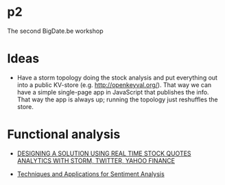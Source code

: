p2 
==
The second BigDate.be workshop

Ideas
=====
* Have a storm topology doing the stock analysis and put everything out into a public KV-store (e.g. http://openkeyval.org/). 
That way we can have a simple single-page app in JavaScript that publishes the info. That way the app is always up; 
running the topology just reshuffles the store.


Functional analysis
===================

* [DESIGNING A SOLUTION USING REAL TIME STOCK QUOTES ANALYTICS WITH STORM, TWITTER, YAHOO FINANCE](http://altf1be.wordpress.com/2013/06/14/designing-a-solution-using-real-time-stock-quotes-analytics-with-storm-twitter-yahoo-finance-bigdata-sentimentanalysis-ghent-belgium/)

* [Techniques and Applications for Sentiment Analysis](http://cacm.acm.org/magazines/2013/4/162501-techniques-and-applications-for-sentiment-analysis/fulltext)
